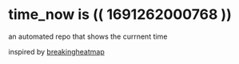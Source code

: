 # time_now is (( 1691262000768 ))

an automated repo that shows the currnent time

inspired by [breakingheatmap](https://github.com/breakingheatmap/breakingheatmap)